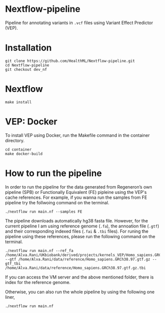 # Nextflow-pipeline
Pipeline for annotating variants in `.vcf` files using Variant Effect Predictor (VEP).

# Installation
```
git clone https://github.com/HealthML/Nextflow-pipeline.git
cd Nextflow-pipeline
git checkout dev_nf
```

# Nextflow
`make install`

# VEP: Docker
To install VEP using Docker, run the Makefile command in the container directory.

```
cd container
make docker-build
```

# How to run the pipeline


In order to run the pipeline for the data generated from Regeneron’s own pipeline (SPB) or Functionally
Equivalent (FE) pipleine using the VEP's cache references. For example, if you wanna run the samples from FE pipeline try the follwoing command on the terminal.

`./nextflow run main.nf --samples FE `

The pipeline downloads automatically hg38 fasta file. However, for the current pipeline I am using reference genome (`.fa`), the annoation file (`.gtf`) and their corresponding indexed files (`.fai` & `.tbi` files). For runing the pipeline using these references, please run the following command on the terminal.

```
./nextflow run main.nf --ref_fa /home/Alva.Rani/UKbiobank/derived/projects/kernels_VEP/Homo_sapiens.GRCh38.dna.primary_assembly.fa --gtf /home/Alva.Rani/data/reference/Homo_sapiens.GRCh38.97.gtf.gz --gtf_tbi /home/Alva.Rani/data/reference/Homo_sapiens.GRCh38.97.gtf.gz.tbi
```


If you can access the VM server and the above mentioned folder, there is index for the reference genome.

Otherwise, you can also run the whole pipeline by using the following one liner,

`./nextflow run main.nf`


